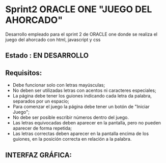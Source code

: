 # Sprint2 ORACLE ONE "JUEGO DEL AHORCADO"
Desarrollo empleado para el sprint 2 de ORACLE one donde se realiza el juego del ahorcado con html, javascript y css

## Estado : EN DESARROLLO

## Requisitos:
- Debe funcionar solo con letras mayúsculas;
- No deben ser utilizadas letras con acentos ni caracteres especiales;
- La página debe tener los guiones indicando cada letra da palabra, separados por un espacio;
- Para comenzar el juego la página debe tener un botón de "Iniciar Juego";
- No debe ser posible escribir números dentro del juego.
- Las letras equivocadas deben aparecer en la pantalla, pero no pueden aparecer de forma repetida;
- Las letras correctas deben aparecer en la pantalla encima de los guiones, en la posición correcta en relación a la palabra.

## INTERFAZ GRÁFICA: 
